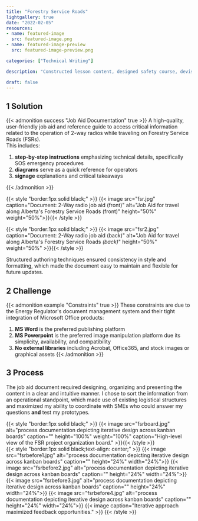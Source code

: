 ```yaml
---
title: "Forestry Service Roads"
lightgallery: true
date: "2022-02-05"
resources:
- name: featured-image
  src: featured-image.png
- name: featured-image-preview
  src: featured-image-preview.png

categories: ["Technical Writing"]

description: "Constructed lesson content, designed safety course, devised evaluation criteria, drafted policy, and created reference materials for traveling on Alberta's forestry service roads (FSRs)"

draft: false
---
```

<!--more-->

## 1 Solution

{{< admonition success "Job Aid Documentation" true >}}
A high-quality, user-friendly job aid and reference guide to access critical information related to the operation of 2-way radios while traveling on Forestry Service Roads (FSRs).
<br>This includes:
1. **step-by-step instructions** emphasizing technical details, specifically SOS emergency procedures
1. **diagrams** serve as a quick reference for operators 
1. **signage** explanations and critical takeaways

{{< /admonition >}}

{{< style "border:1px solid black;" >}}
{{< image src="fsr.jpg" caption="Document: 2-Way radio job aid (front)" alt="Job Aid for travel along Alberta's Forestry Service Roads (front)" height="50%" weight="50%">}}{{< /style >}}

{{< style "border:1px solid black;" >}}
{{< image src="fsr2.jpg" caption="Document: 2-Way radio job aid (back)" alt="Job Aid for travel along Alberta's Forestry Service Roads *(back)*" height="50%" weight="50%" >}}{{< /style >}}

Structured authoring techniques ensured consistency in style and formatting, which made the document easy to maintain and flexible for future updates.

## 2 Challenge

{{< admonition example "Constraints" true >}}
These constraints are due to the Energy Regulator's document management system and their tight integration of Microsoft Office products:
1. **MS Word** is the preferred publishing platform 
1. **MS Powerpoint** is the preferred image manipulation platform due its simplicity, availability, and compatibility
1. **No external libraries** including Acrobat, Office365, and stock images or graphical assets
{{< /admonition >}}

## 3 Process
The job aid document required designing, organizing and presenting the content in a clear and intuitive manner. I chose to sort the information from an operational standpoint, which made use of existing logistical structures and maximized my ability to coordinate with SMEs who could answer my questions **and** test my prototypes.  

{{< style "border:1px solid black;" >}}
{{< image src="fsrboard.jpg" alt="process documentation depicting iterative design across kanban boards" caption="" height="100%" weight="100%" caption="High-level view of the FSR project organization board." >}}{{< /style >}}
<br>
{{< style "border:1px solid black;text-align: center;" >}}
{{< image src="fsrbefore1.jpg" alt="process documentation depicting iterative design across kanban boards" caption="" height="24%" width="24%">}}
{{< image src="fsrbefore2.jpg" alt="process documentation depicting iterative design across kanban boards" caption="" height="24%" width="24%">}}
{{< image src="fsrbefore3.jpg" alt="process documentation depicting iterative design across kanban boards" caption="" height="24%" width="24%">}}
{{< image src="fsrbefore4.jpg" alt="process documentation depicting iterative design across kanban boards" caption="" height="24%" width="24%">}}
{{< image caption="Iterative approach maximized feedback opportunities." >}}
{{< /style >}}
